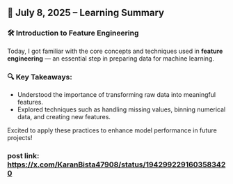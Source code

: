 ## 📅 July 8, 2025 – Learning Summary

### 🛠️ Introduction to Feature Engineering

Today, I got familiar with the core concepts and techniques used in **feature engineering** — an essential step in preparing data for machine learning.

### 🔍 Key Takeaways:
- Understood the importance of transforming raw data into meaningful features.
- Explored techniques such as handling missing values, binning numerical data, and creating new features.

Excited to apply these practices to enhance model performance in future projects!

### post link: https://x.com/KaranBista47908/status/1942992291603583420
